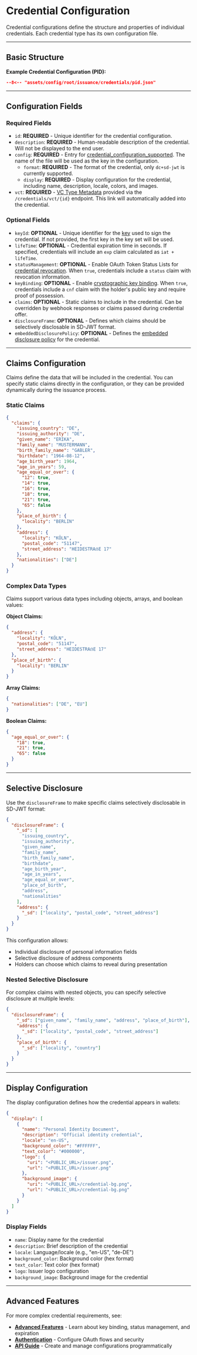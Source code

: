# Credential Configuration

Credential configurations define the structure and properties of individual
credentials. Each credential type has its own configuration file.

---

## Basic Structure

**Example Credential Configuration (PID):**

```json
--8<-- "assets/config/root/issuance/credentials/pid.json"
```

---

## Configuration Fields

### Required Fields

- `id`: **REQUIRED** - Unique identifier for the credential configuration.
- `description`: **REQUIRED** - Human-readable description of the credential. Will not be displayed to the end user.
- `config`: **REQUIRED** - Entry for
  [credential_configuration_supported](https://openid.net/specs/openid-4-verifiable-credential-issuance-1_0.html#name-credential-issuer-metadata:~:text=the%20logo%20image.-,credential_configurations_supported,-%3A%20REQUIRED.%20Object%20that).
  The name of the file will be used as the key in the configuration.
    - `format`: **REQUIRED** - The format of the credential, only `dc+sd-jwt` is
    currently supported.
    - `display`: **REQUIRED** - Display configuration for the credential,
    including name, description, locale, colors, and images.
- `vct`: **REQUIRED** -
  [VC Type Metadata](https://www.ietf.org/archive/id/draft-ietf-oauth-sd-jwt-vc-09.html#name-sd-jwt-vc-type-metadata)
  provided via the `/credentials/vct/{id}` endpoint. This link will
  automatically added into the credential.

### Optional Fields

- `keyId`: **OPTIONAL** - Unique identifier for the [key](./advanced-features.md#signing-key) used to sign the credential. If not provided, the first key in the key set will be used.
- `lifeTime`: **OPTIONAL** - Credential expiration time in seconds. If
  specified, credentials will include an `exp` claim calculated as
  `iat + lifeTime`.
- `statusManagement`: **OPTIONAL** - Enable OAuth Token Status Lists for
  [credential revocation](./advanced-features.md#status-management-and-revocation). When `true`, credentials include a `status` claim with
  revocation information.
- `keyBinding`: **OPTIONAL** - Enable [cryptographic key binding](./advanced-features.md#cryptographic-key-binding). When `true`,
  credentials include a `cnf` claim with the holder's public key and require
  proof of possession.
- `claims`: **OPTIONAL** - Static claims to include in the credential. Can be
  overridden by webhook responses or claims passed during credential offer.
- `disclosureFrame`: **OPTIONAL** - Defines which claims should be selectively
  disclosable in SD-JWT format.
- `embeddedDisclosurePolicy`: **OPTIONAL** - Defines the [embedded disclosure policy](./advanced-features.md#embedded-disclosure-policy) for the credential.

---

## Claims Configuration

Claims define the data that will be included in the credential. You can specify
static claims directly in the configuration, or they can be provided dynamically
during the issuance process.

### Static Claims

```json
{
  "claims": {
    "issuing_country": "DE",
    "issuing_authority": "DE",
    "given_name": "ERIKA",
    "family_name": "MUSTERMANN",
    "birth_family_name": "GABLER",
    "birthdate": "1964-08-12",
    "age_birth_year": 1964,
    "age_in_years": 59,
    "age_equal_or_over": {
      "12": true,
      "14": true,
      "16": true,
      "18": true,
      "21": true,
      "65": false
    },
    "place_of_birth": {
      "locality": "BERLIN"
    },
    "address": {
      "locality": "KÖLN",
      "postal_code": "51147",
      "street_address": "HEIDESTRAẞE 17"
    },
    "nationalities": ["DE"]
  }
}
```

### Complex Data Types

Claims support various data types including objects, arrays, and boolean values:

**Object Claims:**

```json
{
  "address": {
    "locality": "KÖLN",
    "postal_code": "51147",
    "street_address": "HEIDESTRAẞE 17"
  },
  "place_of_birth": {
    "locality": "BERLIN"
  }
}
```

**Array Claims:**

```json
{
  "nationalities": ["DE", "EU"]
}
```

**Boolean Claims:**

```json
{
  "age_equal_or_over": {
    "18": true,
    "21": true,
    "65": false
  }
}
```

---

## Selective Disclosure

Use the `disclosureFrame` to make specific claims selectively disclosable in
SD-JWT format:

```json
{
  "disclosureFrame": {
    "_sd": [
      "issuing_country",
      "issuing_authority",
      "given_name",
      "family_name",
      "birth_family_name",
      "birthdate",
      "age_birth_year",
      "age_in_years",
      "age_equal_or_over",
      "place_of_birth",
      "address",
      "nationalities"
    ],
    "address": {
      "_sd": ["locality", "postal_code", "street_address"]
    }
  }
}
```

This configuration allows:

- Individual disclosure of personal information fields
- Selective disclosure of address components
- Holders can choose which claims to reveal during presentation

### Nested Selective Disclosure

For complex claims with nested objects, you can specify selective disclosure at
multiple levels:

```json
{
  "disclosureFrame": {
    "_sd": ["given_name", "family_name", "address", "place_of_birth"],
    "address": {
      "_sd": ["locality", "postal_code", "street_address"]
    },
    "place_of_birth": {
      "_sd": ["locality", "country"]
    }
  }
}
```

---

## Display Configuration

The display configuration defines how the credential appears in wallets:

```json
{
  "display": [
    {
      "name": "Personal Identity Document",
      "description": "Official identity credential",
      "locale": "en-US",
      "background_color": "#FFFFFF",
      "text_color": "#000000",
      "logo": {
        "uri": "<PUBLIC_URL>/issuer.png",
        "url": "<PUBLIC_URL>/issuer.png"
      },
      "background_image": {
        "uri": "<PUBLIC_URL>/credential-bg.png",
        "url": "<PUBLIC_URL>/credential-bg.png"
      }
    }
  ]
}
```

### Display Fields

- `name`: Display name for the credential
- `description`: Brief description of the credential
- `locale`: Language/locale (e.g., "en-US", "de-DE")
- `background_color`: Background color (hex format)
- `text_color`: Text color (hex format)
- `logo`: Issuer logo configuration
- `background_image`: Background image for the credential

---

## Advanced Features

For more complex credential requirements, see:

- **[Advanced Features](advanced-features.md)** - Learn about key binding,
  status management, and expiration
- **[Authentication](authentication.md)** - Configure OAuth flows and security
- **[API Guide](api-guide.md)** - Create and manage configurations
  programmatically

